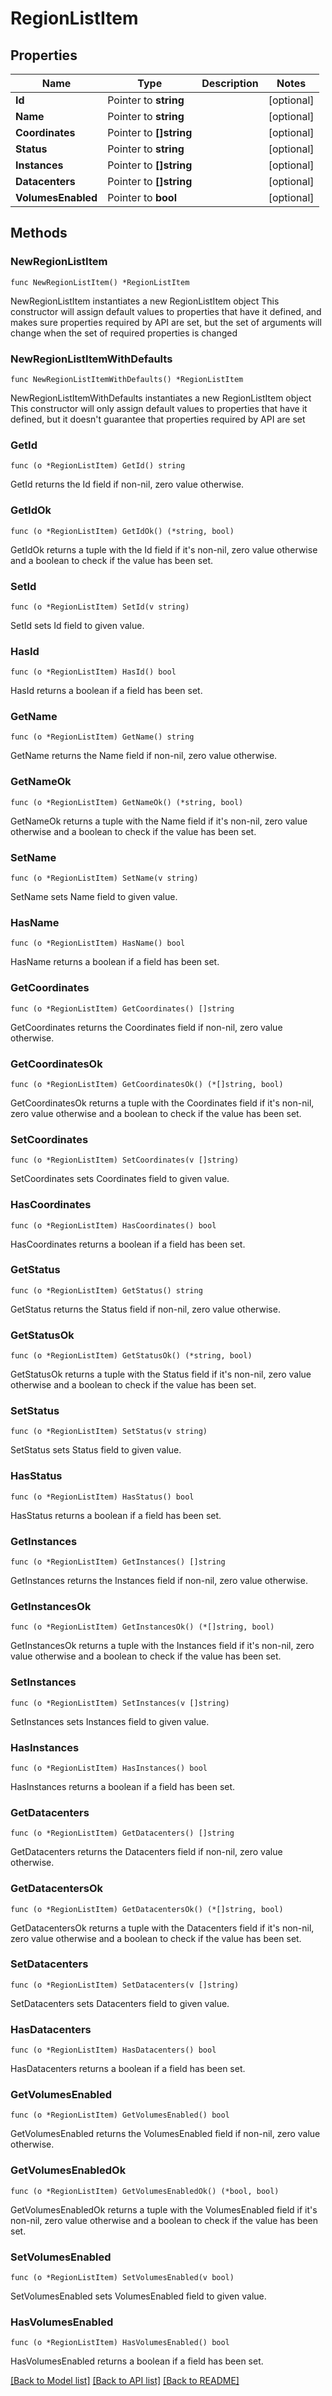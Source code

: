 # RegionListItem

## Properties

Name | Type | Description | Notes
------------ | ------------- | ------------- | -------------
**Id** | Pointer to **string** |  | [optional] 
**Name** | Pointer to **string** |  | [optional] 
**Coordinates** | Pointer to **[]string** |  | [optional] 
**Status** | Pointer to **string** |  | [optional] 
**Instances** | Pointer to **[]string** |  | [optional] 
**Datacenters** | Pointer to **[]string** |  | [optional] 
**VolumesEnabled** | Pointer to **bool** |  | [optional] 

## Methods

### NewRegionListItem

`func NewRegionListItem() *RegionListItem`

NewRegionListItem instantiates a new RegionListItem object
This constructor will assign default values to properties that have it defined,
and makes sure properties required by API are set, but the set of arguments
will change when the set of required properties is changed

### NewRegionListItemWithDefaults

`func NewRegionListItemWithDefaults() *RegionListItem`

NewRegionListItemWithDefaults instantiates a new RegionListItem object
This constructor will only assign default values to properties that have it defined,
but it doesn't guarantee that properties required by API are set

### GetId

`func (o *RegionListItem) GetId() string`

GetId returns the Id field if non-nil, zero value otherwise.

### GetIdOk

`func (o *RegionListItem) GetIdOk() (*string, bool)`

GetIdOk returns a tuple with the Id field if it's non-nil, zero value otherwise
and a boolean to check if the value has been set.

### SetId

`func (o *RegionListItem) SetId(v string)`

SetId sets Id field to given value.

### HasId

`func (o *RegionListItem) HasId() bool`

HasId returns a boolean if a field has been set.

### GetName

`func (o *RegionListItem) GetName() string`

GetName returns the Name field if non-nil, zero value otherwise.

### GetNameOk

`func (o *RegionListItem) GetNameOk() (*string, bool)`

GetNameOk returns a tuple with the Name field if it's non-nil, zero value otherwise
and a boolean to check if the value has been set.

### SetName

`func (o *RegionListItem) SetName(v string)`

SetName sets Name field to given value.

### HasName

`func (o *RegionListItem) HasName() bool`

HasName returns a boolean if a field has been set.

### GetCoordinates

`func (o *RegionListItem) GetCoordinates() []string`

GetCoordinates returns the Coordinates field if non-nil, zero value otherwise.

### GetCoordinatesOk

`func (o *RegionListItem) GetCoordinatesOk() (*[]string, bool)`

GetCoordinatesOk returns a tuple with the Coordinates field if it's non-nil, zero value otherwise
and a boolean to check if the value has been set.

### SetCoordinates

`func (o *RegionListItem) SetCoordinates(v []string)`

SetCoordinates sets Coordinates field to given value.

### HasCoordinates

`func (o *RegionListItem) HasCoordinates() bool`

HasCoordinates returns a boolean if a field has been set.

### GetStatus

`func (o *RegionListItem) GetStatus() string`

GetStatus returns the Status field if non-nil, zero value otherwise.

### GetStatusOk

`func (o *RegionListItem) GetStatusOk() (*string, bool)`

GetStatusOk returns a tuple with the Status field if it's non-nil, zero value otherwise
and a boolean to check if the value has been set.

### SetStatus

`func (o *RegionListItem) SetStatus(v string)`

SetStatus sets Status field to given value.

### HasStatus

`func (o *RegionListItem) HasStatus() bool`

HasStatus returns a boolean if a field has been set.

### GetInstances

`func (o *RegionListItem) GetInstances() []string`

GetInstances returns the Instances field if non-nil, zero value otherwise.

### GetInstancesOk

`func (o *RegionListItem) GetInstancesOk() (*[]string, bool)`

GetInstancesOk returns a tuple with the Instances field if it's non-nil, zero value otherwise
and a boolean to check if the value has been set.

### SetInstances

`func (o *RegionListItem) SetInstances(v []string)`

SetInstances sets Instances field to given value.

### HasInstances

`func (o *RegionListItem) HasInstances() bool`

HasInstances returns a boolean if a field has been set.

### GetDatacenters

`func (o *RegionListItem) GetDatacenters() []string`

GetDatacenters returns the Datacenters field if non-nil, zero value otherwise.

### GetDatacentersOk

`func (o *RegionListItem) GetDatacentersOk() (*[]string, bool)`

GetDatacentersOk returns a tuple with the Datacenters field if it's non-nil, zero value otherwise
and a boolean to check if the value has been set.

### SetDatacenters

`func (o *RegionListItem) SetDatacenters(v []string)`

SetDatacenters sets Datacenters field to given value.

### HasDatacenters

`func (o *RegionListItem) HasDatacenters() bool`

HasDatacenters returns a boolean if a field has been set.

### GetVolumesEnabled

`func (o *RegionListItem) GetVolumesEnabled() bool`

GetVolumesEnabled returns the VolumesEnabled field if non-nil, zero value otherwise.

### GetVolumesEnabledOk

`func (o *RegionListItem) GetVolumesEnabledOk() (*bool, bool)`

GetVolumesEnabledOk returns a tuple with the VolumesEnabled field if it's non-nil, zero value otherwise
and a boolean to check if the value has been set.

### SetVolumesEnabled

`func (o *RegionListItem) SetVolumesEnabled(v bool)`

SetVolumesEnabled sets VolumesEnabled field to given value.

### HasVolumesEnabled

`func (o *RegionListItem) HasVolumesEnabled() bool`

HasVolumesEnabled returns a boolean if a field has been set.


[[Back to Model list]](../README.md#documentation-for-models) [[Back to API list]](../README.md#documentation-for-api-endpoints) [[Back to README]](../README.md)


